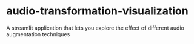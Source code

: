 # audio-transformation-visualization
A streamlit application that lets you explore the effect of different audio augmentation techniques
